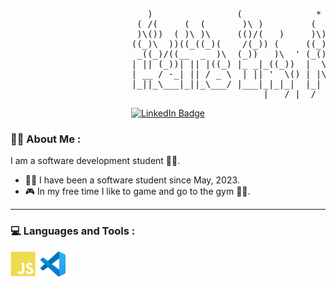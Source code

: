 <pre>
                          )                (              *                            
                        ( /(     (  (       )\ )         (  `                           
                        )\())  ( )\ )\     (()/(   )     )\))(      (   (  ( (          
                       ((_)\  ))((_((_)(    /(_)) (     ((_)()\  (  )(  )\))()\ )  (    
                        _((_)/((__  _  )\  (_))   )\  ' (_()((_) )\(()\((_))(()/(  )\ ) 
                       | || (_))| || |((_) |_ _|_((_))  |  \/  |((_)((_)(()(_)(_))_(_/( 
                       | __ / -_| || / _ \  | || '  \() | |\/| / _ | '_/ _` | || | ' \))
                       |_||_\___|_||_\___/ |___|_|_|_|  |_|  |_\___|_| \__, |\_, |_||_| 
                                                |___/ |__/       
</pre>

<div id="badges" align="center">
  <a href="https://www.linkedin.com/in/morgyn-peay-567560271/">
  <img src="https://img.shields.io/badge/LinkedIn-blue?logo=linkedin&logoColor=white&style=flat" alt="LinkedIn Badge"/>
  </a>
</div>

### :raising_hand_woman: About Me :

I am a software development student :woman_student:.

- :woman_technologist: I have been a software student since May, 2023.
- :video_game: In my free time I like to game and go to the gym :running_woman:.

---

### :computer: Languages and Tools :
<div>
  <img src="https://github.com/devicons/devicon/blob/master/icons/javascript/javascript-plain.svg" title="JavaScript" alt="JavaScript" width="40" height="40"/>&nbsp;
  <img src="https://github.com/devicons/devicon/blob/master/icons/vscode/vscode-original.svg" title="VSCode" alt="VSCode" width="40" height="40"/>&nbsp;
</div>
